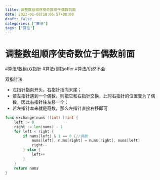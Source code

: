 ```yaml
---
title: 调整数组顺序使奇数位于偶数前面
date: 2023-01-08T18:06:57+08:00
draft: false
categories: ["算法"]
tags: ["算法"]
---
```


# 调整数组顺序使奇数位于偶数前面
#算法/数组/双指针
#算法/剑指offer
#算法/仍然不会

双指针法
- 左指针指向开头，右指针指向末尾；
- 若左指针遇到一个偶数，则把它和右指针交换，此时右指针的位置变为了偶数，因此右指针往左移一个；
- 若左指针本来就是奇数，那么左指针直接右移即可

```go
func exchange(nums []int) []int {
    left := 0
    right := len(nums) - 1
    for left < right {
        if nums[left] & 1 == 0 {//偶数
            nums[left], nums[right] = nums[right], nums[left]
            right--
        } else {
            left++
        }
    }
    return nums
}
```
